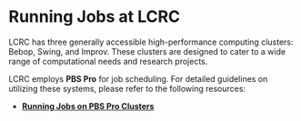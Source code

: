 # Running Jobs at LCRC

LCRC has three generally accessible high-performance computing clusters: Bebop, Swing, and Improv. These clusters are designed to cater to a wide range of computational needs and research projects.

LCRC employs **PBS Pro** for job scheduling. For detailed guidelines on utilizing these systems, please refer to the following resources:

- [**Running Jobs on PBS Pro Clusters**](../running-jobs-at-lcrc/pbs-pro.md)
